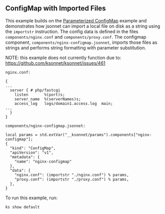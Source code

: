 ## ConfigMap with Imported Files
This example builds on the [Parameterized ConfigMap](../configmap-parameterized/README.md) example 
and demonstrates how jsonnet can import a local file on disk as a string using the `importstr` instruction. The config data is defined in the files `components/nginx.conf` and `components/proxy.conf`. The configmap component, `components/nginx-configmap.jsonnet`, imports those files as strings and performs string formatting with parameter substitution.

NOTE: this example does not currently function due to: https://github.com/ksonnet/ksonnet/issues/461

`nginx.conf:`
```
{
...
  server { # php/fastcgi
    listen       %(port)s;
    server_name  %(serverNames)s;
    access_log   logs/domain1.access.log  main;
...
  }
}

```

`components/nginx-configmap.jsonnet:`
```
local params = std.extVar("__ksonnet/params").components["nginx-configmap"];
{
  "kind": "ConfigMap",
  "apiVersion": "v1",
  "metadata": {
    "name": "nginx-configmap"
  },
  "data": {
    "nginx.conf": (importstr "./nginx.conf") % params,
    "proxy.conf": (importstr "./proxy.conf") % params,
  },
}
```

To run this example, run:
```
ks show default
```

